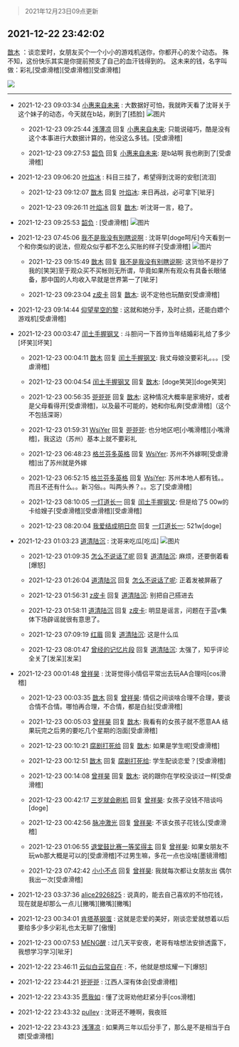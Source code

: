 > 2021年12月23日09点更新
<link rel="stylesheet" href="https://cdn.jsdelivr.net/gh/taotie6/sampleJSON@main/css/photo_show.css">
<meta name="referrer" content="no-referrer" />


 ## 2021-12-22 23:42:02 

 [㪚木](https://www.coolapk.com/feed/32302731?shareKey=Y2E2YzJlYjdiZTgxNjFjMzRjMDI~) ：谈恋爱时，女朋友买个一个小小的游戏机送你，你都开心的发个动态。
殊不知，这份快乐其实是你提前预支了自己的血汗钱得到的。
这未来的钱，名字叫做：彩礼[受虐滑稽][受虐滑稽][受虐滑稽] 

<div class="album">
<img class="img-item" src="https://image.coolapk.com/feed/2019/0515/09/1081091_3748_1897@180x122.gif" />
</div>

 ------- 

- 2021-12-23 09:03:34 [小惠来自未来](uid=847097) : 大数据好可怕，我就昨天看了沈哥关于这个妹子的动态，今天就在b站，刷到了[捂脸] ![图片](https://image.coolapk.com/feed/2021/1223/09/847097_fd52800d_1412_8709_112@1080x2340.jpeg)

    - 2021-12-23 09:25:44 [浅薄凉](uid=1630624) 回复 [小惠来自未来](uid=847097): 只能说碰巧，酷是没有这个本事进行大数据计算的，他没这么多钱。[受虐滑稽] 

    - 2021-12-23 09:27:53 [韶负](uid=3378542) 回复 [小惠来自未来](uid=847097): 是b站啊 我也刷到了[受虐滑稽] 

- 2021-12-23 09:06:20 [叶焰冰](uid=1065430) : 科目三挂了，希望得到沈哥的安慰[流泪] 

    - 2021-12-23 09:12:07 [㪚木](uid=1081091) 回复 [叶焰冰](uid=1065430): 来日再战，必可拿下[呲牙] 

    - 2021-12-23 09:26:11 [叶焰冰](uid=1065430) 回复 [㪚木](uid=1081091): 听沈哥一言，稳了。 

- 2021-12-23 09:25:53 [韶负](uid=3378542) : [受虐滑稽] ![图片](https://image.coolapk.com/feed/2021/1223/09/3378542_2752_6334_520@540x493.jpg)

- 2021-12-23 07:45:06 [我不是我没有别瞎说啊](uid=2231912) : 沈哥早[doge呵斥]今天看到一个和你类似的说法，但观众似乎都不怎么买账的样子[受虐滑稽] ![图片](https://image.coolapk.com/feed/2021/1223/07/2231912_dbbb6f32_6705_6733_421@1200x2640.jpeg)

    - 2021-12-23 09:15:49 [㪚木](uid=1081091) 回复 [我不是我没有别瞎说啊](uid=2231912): 这货怕不是抄了我的[笑哭]至于观众买不买帐则无所谓，毕竟如果所有观众有具备长眼储备，那中国的人均收入早就是世界第一了[呲牙] 

    - 2021-12-23 09:23:04 [z皮卡](uid=1896403) 回复 [㪚木](uid=1081091): 说不定他也玩酷安[受虐滑稽] 

- 2021-12-23 09:14:44 [仰望星空的黎](uid=1961388) : 这就和她分手，及时止损，还能白嫖个游戏机[受虐滑稽] 

- 2021-12-23 00:03:47 [闰土手握钢叉](uid=3177928) : 斗胆问一下首帅当年结婚彩礼给了多少[坏笑][坏笑] 

    - 2021-12-23 00:04:11 [㪚木](uid=1081091) 回复 [闰土手握钢叉](uid=3177928): 我丈母娘没要彩礼。。。[受虐滑稽] 

    - 2021-12-23 00:04:54 [闰土手握钢叉](uid=3177928) 回复 [㪚木](uid=1081091): [doge笑哭][doge笑哭] 

    - 2021-12-23 00:56:35 [戼戼戼](uid=4044548) 回复 [㪚木](uid=1081091): 这种情况大概率是家境好，或者是父母看得开[受虐滑稽]，以及最不可能的，她和你私奔[受虐滑稽]（这个不包括深哥） 

    - 2021-12-23 01:59:31 [WsiYer](uid=3832235) 回复 [戼戼戼](uid=4044548): 也分地区吧[小嘴滑稽][小嘴滑稽]，我这边（苏州）基本上就不要彩礼 

    - 2021-12-23 06:48:23 [格兰芬多英格](uid=4157384) 回复 [WsiYer](uid=3832235): 苏州不外嫁啊[受虐滑稽]出了苏州就是外嫁 

    - 2021-12-23 06:52:15 [格兰芬多英格](uid=4157384) 回复 [WsiYer](uid=3832235): 苏州本地人都有钱。。而且不还有什么。。新习俗。。叫两头养？。。忘了[受虐滑稽] 

    - 2021-12-23 08:10:05 [一灯道长一](uid=2901910) 回复 [闰土手握钢叉](uid=3177928): 但是给了5 00w的卡给嫂子[受虐滑稽][受虐滑稽][受虐滑稽] 

    - 2021-12-23 08:20:04 [我爱结成明日奈](uid=1772977) 回复 [一灯道长一](uid=2901910): 521w[doge] 

- 2021-12-23 01:03:23 [道清陆沉](uid=889471) : 沈哥来吃瓜[吃瓜] ![图片](https://image.coolapk.com/feed/2021/1223/01/889471_9596ecd5_2602_5113_996@1075x7708.jpeg)

    - 2021-12-23 01:09:35 [怎么不说话了呢](uid=16756593) 回复 [道清陆沉](uid=889471): 麻烦，还要倒着看[爆怒] 

    - 2021-12-23 01:26:04 [道清陆沉](uid=889471) 回复 [怎么不说话了呢](uid=16756593): 正着发被屏蔽了 

    - 2021-12-23 01:56:31 [z皮卡](uid=1896403) 回复 [道清陆沉](uid=889471): 别把自己搭进去 

    - 2021-12-23 01:58:11 [道清陆沉](uid=889471) 回复 [z皮卡](uid=1896403): 明显是谣言，问题在于蓝v集体下场辟谣就很有意思了。 

    - 2021-12-23 07:09:19 [红眉](uid=3901017) 回复 [道清陆沉](uid=889471): 这是什么瓜 

    - 2021-12-23 08:01:47 [曾经的记忆片段](uid=2703645) 回复 [道清陆沉](uid=889471): 太强了，知乎评论全关了[发呆][发呆] 

- 2021-12-23 00:01:48 [曾祥昊](uid=6695078) : 沈哥觉得小情侣平常出去玩AA合理吗[cos滑稽] 

    - 2021-12-23 00:03:35 [㪚木](uid=1081091) 回复 [曾祥昊](uid=6695078): 情侣之间谈啥合理不合理，要谈合情不合情。哪怕再合理，不合情，都是白扯[受虐滑稽] 

    - 2021-12-23 00:05:03 [曾祥昊](uid=6695078) 回复 [㪚木](uid=1081091): 我看有的女孩子就不愿意AA
结果玩完之后男的要吃几个星期的泡面[受虐滑稽] 

    - 2021-12-23 00:10:21 [腐剧打死给](uid=1391153) 回复 [㪚木](uid=1081091): 如果是学生呢[受虐滑稽] 

    - 2021-12-23 00:12:51 [㪚木](uid=1081091) 回复 [腐剧打死给](uid=1391153): 学生配谈恋爱？[受虐滑稽] 

    - 2021-12-23 00:14:08 [曾祥昊](uid=6695078) 回复 [㪚木](uid=1081091): 说的跟你在学校没谈过一样[受虐滑稽] 

    - 2021-12-23 00:42:17 [三岁就会刷机](uid=3297960) 回复 [曾祥昊](uid=6695078): 女孩子没钱不陪谈吗[doge] 

    - 2021-12-23 00:42:56 [脉冲激光](uid=1825566) 回复 [曾祥昊](uid=6695078): 不该女孩子花钱么[受虐滑稽] 

    - 2021-12-23 01:06:55 [退堂鼓比赛一等奖得主](uid=2689677) 回复 [曾祥昊](uid=6695078): 如果女朋友不玩wb那大概是可以的[受虐滑稽]不过男生嘛，多花一点也没啥[墨镜滑稽] 

    - 2021-12-23 07:42:42 [小小不点](uid=911965) 回复 [曾祥昊](uid=6695078): 我就每次都让女朋友出 偶尔我出一次[受虐滑稽] 

- 2021-12-23 03:37:36 [alice2926825](uid=1064232) : 说真的，能去自己喜欢的不怕花钱，现在就是却那么一点儿[撇嘴][撇嘴][撇嘴] 

- 2021-12-23 00:34:01 [肯塔基钢蛋](uid=2773441) : 这就是恋爱的美好，刚谈恋爱就想着以后要给多少多少彩礼也太无聊了[傲慢] 

- 2021-12-23 00:07:53 [MENG醒](uid=2280327) : 过几天平安夜，老哥有啥想法安排透露下，我想学习学习[呲牙] 

- 2021-12-22 23:46:11 [云似白云常自在](uid=4211173) : 不，他就是想炫耀一下[爆怒] 

- 2021-12-22 23:44:21 [戼戼戼](uid=4044548) : 江西人深有体会[受虐滑稽] 

- 2021-12-22 23:43:35 [愿我如](uid=3364757) : 懂了沈哥劝他赶紧分手[cos滑稽] 

- 2021-12-22 23:43:32 [pulley](uid=391132) : 沈哥还不睡啊，我夜班 

- 2021-12-22 23:43:23 [浅薄凉](uid=1630624) : 如果两三年以后分手了，那么是不是相当于白嫖[受虐滑稽] 

